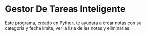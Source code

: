# Gestor De Tareas Inteligente
Este programa, creado en Python, te ayudara a crear notas con su categoria y fecha límite, ver la lista de las notas y eliminarlas.
